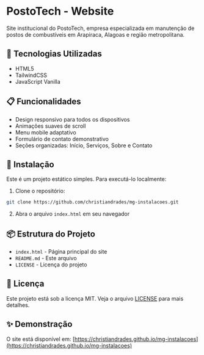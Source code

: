 # PostoTech - Website

Site institucional do PostoTech, empresa especializada em manutenção de postos de combustíveis em Arapiraca, Alagoas e região metropolitana.

## 🚀 Tecnologias Utilizadas

- HTML5
- TailwindCSS
- JavaScript Vanilla

## 📋 Funcionalidades

- Design responsivo para todos os dispositivos
- Animações suaves de scroll
- Menu mobile adaptativo
- Formulário de contato demonstrativo
- Seções organizadas: Início, Serviços, Sobre e Contato

## 🔧 Instalação

Este é um projeto estático simples. Para executá-lo localmente:

1. Clone o repositório:

```bash
git clone https://github.com/christiandrades/mg-instalacoes.git
```

2. Abra o arquivo `index.html` em seu navegador

## 📦 Estrutura do Projeto

- `index.html` - Página principal do site
- `README.md` - Este arquivo
- `LICENSE` - Licença do projeto

## 📄 Licença

Este projeto está sob a licença MIT. Veja o arquivo [LICENSE](LICENSE) para mais detalhes.

## ✨ Demonstração

O site está disponível em: [https://christiandrades.github.io/mg-instalacoes](https://christiandrades.github.io/mg-instalacoes)
